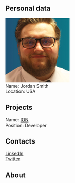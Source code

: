 ## Personal data
![ photo](photo/jordan_smith.png)  
Name: Jordan Smith  
Location: USA  
## Projects
Name: [ION](../projects/ion.md)  
Position: Developer  
## Contacts
[LinkedIn](https://www.linkedin.com/in/jordan-smith-60073810a/)  
[Twitter](https://twitter.com/mrjord8)  
## About
